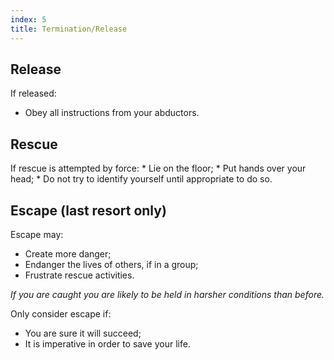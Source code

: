 ```yaml
---
index: 5
title: Termination/Release
---
```

## Release

If released: 

*   Obey all instructions from your abductors.

## Rescue

If rescue is attempted by force:
	*	Lie on the floor;
    *	Put hands over your head; 
    *	Do not try to identify yourself until appropriate to do so.
    
## Escape (last resort only)

Escape may:

*	Create more danger;
*	Endanger the lives of others, if in a group;
*	Frustrate rescue activities. 

_If you are caught you are likely to be held in harsher conditions than before._

Only consider escape if:

*   You are sure it will succeed; 
*	It is imperative in order to save your life.